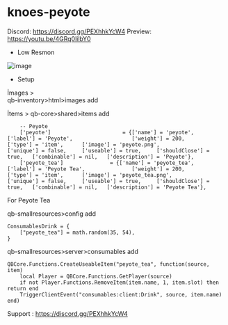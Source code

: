 # knoes-peyote
Discord:  https://discord.gg/PEXhhkYcW4
Preview: https://youtu.be/4GRq0lilbY0

- Low Resmon 

![image](https://cdn.discordapp.com/attachments/1081604119241969724/1108025609323548772/image.png)

- Setup

İmages >  
qb-inventory>html>images add

İtems >
qb-core>shared>items add
```
    -- Peyote
	['peyote'] 						 = {['name'] = 'peyote', 			 	  	  	['label'] = 'Peyote',                   ['weight'] = 200, 		['type'] = 'item', 		['image'] = 'peyote.png', 				['unique'] = false, 	['useable'] = true, 	['shouldClose'] = true,   ['combinable'] = nil,   ['description'] = 'Peyote'},
	['peyote_tea'] 				 = {['name'] = 'peyote_tea', 			     	['label'] = 'Peyote Tea',               ['weight'] = 200, 		['type'] = 'item', 		['image'] = 'peyote_tea.png', 			['unique'] = false, 	['useable'] = true, 	['shouldClose'] = true,   ['combinable'] = nil,   ['description'] = 'Peyote Tea'},

```
For Peyote Tea

qb-smallresources>config add
```
ConsumablesDrink = {
    ["peyote_tea"] = math.random(35, 54),
}
```
qb-smallresources>server>consumables add
```
QBCore.Functions.CreateUseableItem("peyote_tea", function(source, item)
    local Player = QBCore.Functions.GetPlayer(source)
	if not Player.Functions.RemoveItem(item.name, 1, item.slot) then return end
    TriggerClientEvent("consumables:client:Drink", source, item.name)
end)
```

Support : https://discord.gg/PEXhhkYcW4

